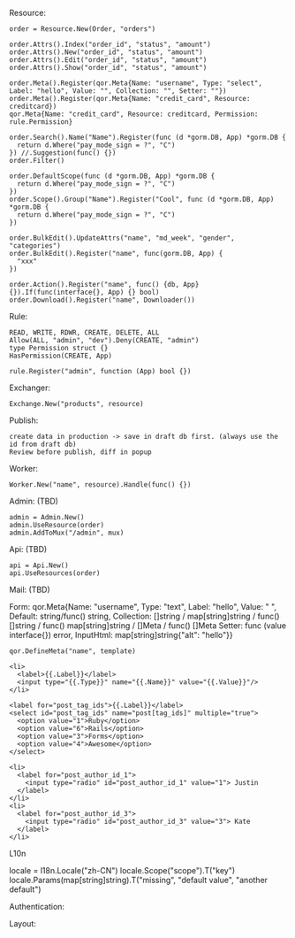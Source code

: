 Resource:

    order = Resource.New(Order, "orders")

    order.Attrs().Index("order_id", "status", "amount")
    order.Attrs().New("order_id", "status", "amount")
    order.Attrs().Edit("order_id", "status", "amount")
    order.Attrs().Show("order_id", "status", "amount")

    order.Meta().Register(qor.Meta{Name: "username", Type: "select", Label: "hello", Value: "", Collection: "", Setter: ""})
    order.Meta().Register(qor.Meta{Name: "credit_card", Resource: creditcard})
    qor.Meta{Name: "credit_card", Resource: creditcard, Permission: rule.Permission}

    order.Search().Name("Name").Register(func (d *gorm.DB, App) *gorm.DB {
      return d.Where("pay_mode_sign = ?", "C")
    }) //.Suggestion(func() {})
    order.Filter()

    order.DefaultScope(func (d *gorm.DB, App) *gorm.DB {
      return d.Where("pay_mode_sign = ?", "C")
    })
    order.Scope().Group("Name").Register("Cool", func (d *gorm.DB, App) *gorm.DB {
      return d.Where("pay_mode_sign = ?", "C")
    })

    order.BulkEdit().UpdateAttrs("name", "md_week", "gender", "categories")
    order.BulkEdit().Register("name", func(gorm.DB, App) {
      "xxx"
    })

    order.Action().Register("name", func() {db, App} {}).If(func(interface{}, App) {} bool)
    order.Download().Register("name", Downloader())

Rule:

    READ, WRITE, RDWR, CREATE, DELETE, ALL
    Allow(ALL, "admin", "dev").Deny(CREATE, "admin")
    type Permission struct {}
    HasPermission(CREATE, App)

    rule.Register("admin", function (App) bool {})

Exchanger:

    Exchange.New("products", resource)

Publish:

    create data in production -> save in draft db first. (always use the id from draft db)
    Review before publish, diff in popup

Worker:

    Worker.New("name", resource).Handle(func() {})

Admin: (TBD)

    admin = Admin.New()
    admin.UseResource(order)
    admin.AddToMux("/admin", mux)

Api: (TBD)

    api = Api.New()
    api.UseResources(order)

Mail: (TBD)

Form:
    qor.Meta{Name: "username", Type: "text", Label: "hello",
             Value: " ",
             Default: string/func() string,
             Collection: []string / map[string]string / func() []string / func() map[string]string / []Meta / func() []Meta
             Setter: func (value interface{}) error,
             InputHtml: map[string]string{"alt": "hello"}}

    qor.DefineMeta("name", template)

    <li>
      <label>{{.Label}}</label>
      <input type="{{.Type}}" name="{{.Name}}" value="{{.Value}}"/>
    </li>

    <label for="post_tag_ids">{{.Label}}</label>
    <select id="post_tag_ids" name="post[tag_ids]" multiple="true">
      <option value="1">Ruby</option>
      <option value="6">Rails</option>
      <option value="3">Forms</option>
      <option value="4">Awesome</option>
    </select>

    <li>
      <label for="post_author_id_1">
        <input type="radio" id="post_author_id_1" value="1"> Justin
      </label>
    </li>
    <li>
      <label for="post_author_id_3">
        <input type="radio" id="post_author_id_3" value="3"> Kate
      </label>
    </li>

L10n

  locale = l18n.Locale("zh-CN")
  locale.Scope("scope").T("key")
  locale.Params(map[string]string).T("missing", "default value", "another default")

Authentication:

Layout:
